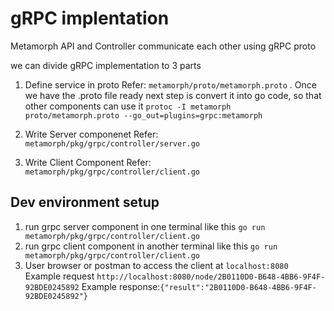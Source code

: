 # gRPC implentation


 Metamorph API and Controller communicate each other using gRPC proto
 
 
 we can divide gRPC implementation to 3 parts
 
 1. Define service in proto 
    Refer: `metamorph/proto/metamorph.proto` . Once we have the .proto file ready 
    next step is convert it into go code, so that other components can use it
    `protoc -I metamorph proto/metamorph.proto --go_out=plugins=grpc:metamorph`
    
 2. Write Server componenet
     Refer: `metamorph/pkg/grpc/controller/server.go`
	 
 3. Write Client Component 
     Refer: `metamorph/pkg/grpc/controller/client.go`
	 
	 
	 
## Dev environment setup

   1. run grpc server component in one terminal like this `go run metamorph/pkg/grpc/controller/client.go`
   2. run grpc client component in another terminal like this `go run metamorph/pkg/grpc/controller/client.go`
   3. User browser or postman to access the client at `localhost:8080`
     Example request `http://localhost:8080/node/2B0110D0-B648-4BB6-9F4F-92BDE0245892`
	 Example response:`{"result":"2B0110D0-B648-4BB6-9F4F-92BDE0245892"}`

